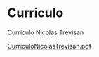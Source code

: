 # Curriculo
Curriculo Nicolas Trevisan

[CurriculoNicolasTrevisan.pdf](https://github.com/Nikooooh/Curriculo/files/14300418/CurriculoNicolasTrevisan.pdf)
